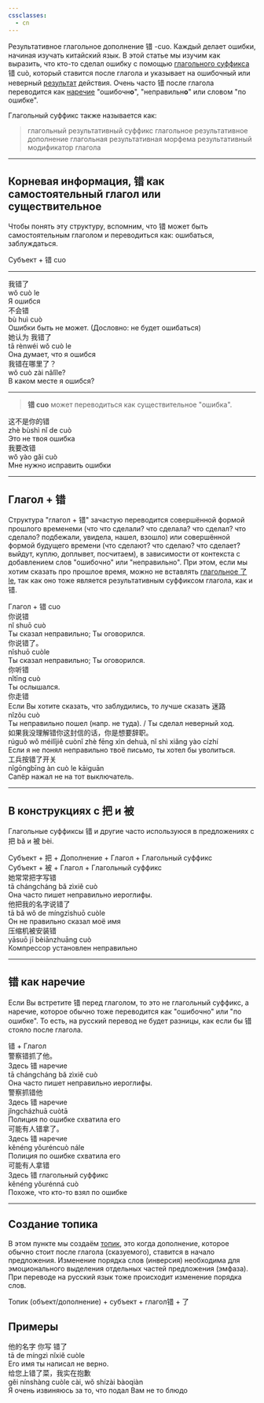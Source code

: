 ```yaml
---
cssclasses:
  - cn
---
```


Результативное глагольное дополнение 错 -cuo. Каждый делает ошибки, начиная изучать китайский язык. В этой статье мы изучим как выразить, что кто-то сделал ошибку с помощью [глагольного суффикса](https://wikihsk.ru/publ/spravochnik/glossarij/rezultativnye_morfemy_glagolnye_dopolnenija_rezultata/25-1-0-484) 错 cuò, который ставится после глагола и указывает на ошибочный или неверный [результат](https://wikihsk.ru/publ/spravochnik/grammaticheskie_funkcii/vyrazhaem_rezultat/26-1-0-535) действия. Очень часто 错 после глагола переводится как [наречие](https://wikihsk.ru/publ/spravochnik/glossarij/narechie/25-1-0-437) "ошибочн**о**", "неправильн**о**" или словом "по ошибке".

Глагольный суффикс также называется как: 
> глагольный результативный суффикс
> глагольное результативное дополнение
> глагольная результативная морфема
> результативный модификатор глагола

---

## Корневая информация, 错 как самостоятельный глагол или существительное

Чтобы понять эту структуру, вспомним, что 错 может быть самостоятельным глаголом и переводиться как: ошибаться, заблуждаться.

<div class="tip">
	<span>Субъект + <span class="h">错 cuo</span></span>
</div>

---

<div class="hb">
	<div class="h">我<span class="b">错</span>了 </div>
	<div class="p"> wǒ <span class="b">cuò</span> le  </div>
	<div class="t"> Я ошибся </div>
</div>
<div class="hb">
	<div class="h">不会<span class="b">错</span></div>
	<div class="p"> bù huì  <span class="b">cuò</span></div>
	<div class="t"> Ошибки быть не может. (Дословно: не будет ошибаться) </div>
</div>
<div class="hb">
	<div class="h">她认为 我<span class="b">错</span>了 </div>
	<div class="p"> tā rènwéi wǒ <span class="b">cuò</span> le  </div>
	<div class="t"> Она думает, что я ошибся </div>
</div>
<div class="hb">
	<div class="h">我<span class="b">错</span>在哪里了？</div>
	<div class="p"> wǒ <span class="b">cuò</span> zài nǎlǐle?   </div>
	<div class="t"> В каком месте я ошибся? </div>
</div>

---
> **错 cuo** может переводиться как существительное "ошибка".

<div class="hb">
	<div class="h">这不是你的<span class="b">错</span></div>
	<div class="p"> zhè bùshì nǐ de <span class="b">cuò</span></div>
	<div class="t"> Это не твоя ошибка </div>
</div>
<div class="hb">
	<div class="h">我要改<span class="b">错</span></div>
	<div class="p"> wǒ yào gǎi <span class="b">cuò</span></div>
	<div class="t"> Мне нужно исправить ошибки </div>
</div>

---

## Глагол + 错

Структура "глагол + 错" зачастую переводится совершённой формой прошлого временеми (что что сделали? что сделала? что сделал? что сделало? подбежали, увидела, нашел, взошло) или совершённой формой будущего времени (что сделают? что сделаю? что сделает? выйдут, куплю, доплывет, посчитаем), в зависимости от контекста с добавлением слов "ошибочно" или "неправильно". При этом, если мы хотим сказать про прошлое время, можно не вставлять [глагольное 了 le](https://wikihsk.ru/publ/grammatika/hsk_2_ehlementarnaja_grammatika_kitajskogo_jazyka/vyrazhaem_zavershenie_dejstvija_s_le/3-1-0-84), так как оно тоже является результативным суффиксом глагола, как и 错.

<div class="tip">
	<span>Глагол + <span class="h">错 cuo</span></span>
</div>

<div class="hb">
	<div class="h">你<span class="b">说错</span></div>
	<div class="p"> nǐ <span class="b">shuō cuò</span></div>
	<div class="t"> Ты сказал неправильно; Ты оговорился. </div>
</div>
<div class="hb">
	<div class="h">你<span class="b">说错</span>了。</div>
	<div class="p">nǐ<span class="b">shuō cuò</span>le</div>
	<div class="t">Ты сказал неправильно; Ты оговорился.</div>
</div>
<div class="hb">
	<div class="h">你<span class="b">听错</span></div>
	<div class="p">nǐ<span class="b">tīng cuò</span></div>
	<div class="t">Ты ослышался.</div>
</div>
<div class="hb">
	<div class="h">你<span class="b">走错</span></div>
	<div class="hbtip">Если Вы хотите сказать, что заблудились, то лучше сказать 迷路</div>
	<div class="p">nǐ<span class="b">zǒu cuò</span></div>
	<div class="t">Ты неправильно пошел (напр. не туда). / Ты сделал неверный ход.</div>
</div>
<div class="hb">
	<div class="h">如果我没<span class="b">理解错</span>你这封信的话，你是想要辞职。</div>
	<div class="p">rúguǒ wǒ méi<span class="b">lǐjiě cuò</span>nǐ zhè fēng xìn dehuà, nǐ shì xiǎng yào cízhí </div>
	<div class="t">Если я не понял неправильно твоё письмо, ты хотел бы уволиться.</div>
</div>
<div class="hb">
	<div class="h">工兵<span class="b">按错</span>了开关</div>
	<div class="p">nǐ<span class="b">gōngbīng àn cuò le kāiguān </span></div>
	<div class="t">Сапёр нажал не на тот выключатель.</div>
</div>

---

## В конструкциях с 把 и 被

Глагольные суффиксы 错 и другие часто используюся в предложениях с 把 bǎ и 被 bèi. 

<div>
<div class="tip">
	<span>Субъект + <span class="h">把</span> + Дополнение + Глагол + Глагольный суффикс </span>
</div>
<div class="tip">
	<span>Субъект + <span class="h">被</span> + Глагол + Глагольный суффикс </span>
</div>
</div>

<div class="hb">
	<div class="h">她常常把字<span class="b">写错</span></div>
	<div class="p">tā chángcháng bǎ zì<span class="b">xiě cuò</span></div>
	<div class="t">Она часто пишет неправильно иероглифы.</div>
</div>
<div class="hb">
	<div class="h">他把我的名字<span class="b">说错</span>了</div>
	<div class="p">tā bǎ wǒ de míngzì<span class="b">shuō cuò</span>le</div>
	<div class="t">Он не правильно сказал моё имя</div>
</div>
<div class="hb">
	<div class="h">压缩机被<span class="b">安装错</span></div>
	<div class="p">yāsuō jī bèi<span class="b">ānzhuāng cuò</span></div>
	<div class="t">Компрессор установлен неправильно</div>
</div>

---

## 错 как наречие

Если Вы встретите 错 перед глаголом, то это не глагольный суффикс, а наречие, которое обычно тоже переводится как "ошибочно" или "по ошибке". То есть, на русский перевод не будет разницы, как если бы 错 стояло после глагола.

<div class="tip">
	<span><span class="h">错</span> + Глагол</span>
</div>

<div class="hb">
	<div class="h">警察<span class="b">错抓</span>了他。</div>
	<div class="hbtip">Здесь 错 наречие</div>
	<div class="p">tā chángcháng bǎ zì<span class="b">xiě cuò</span></div>
	<div class="t">Она часто пишет неправильно иероглифы.</div>
</div>
<div class="hb">
	<div class="h">警察<span class="b">抓错</span>他</div>
	<div class="hbtip">Здесь 错 наречие</div>
	<div class="p">jǐngchá<span class="b">zhuā cuò</span>tā</div>
	<div class="t">Полиция по ошибке схватила его</div>
</div>
<div class="hb">
	<div class="h">可能有人<span class="b">错拿</span>了。</div>
	<div class="hbtip">Здесь 错 наречие</div>
	<div class="p">kěnéng yǒurén<span class="b">cuò ná</span>le</div>
	<div class="t">Полиция по ошибке схватила его</div>
</div>
<div class="hb">
	<div class="h">可能有人<span class="b">拿错</span></div>
	<div class="hbtip">Здесь 错 глагольный суффикс</div>
	<div class="p">kěnéng yǒurén<span class="b">ná cuò</span></div>
	<div class="t">Похоже, что кто-то взял по ошибке</div>
</div>

---

## Создание топика

В этом пункте мы создаём [топик](https://wikihsk.ru/publ/grammatika/hsk_3_srednjaja_grammatika_kitajskogo_jazyka/topiko_predikativnye_predlozhenija/4-1-0-251), это когда дополнение, которое обычно стоит после глагола (сказуемого), ставится в начало предложения. Изменение порядка слов (инверсия) необходима для эмоционального выделения отдельных частей предложения (эмфаза). При переводе на русский язык тоже происходит изменение порядка слов.

<div class="tip">
	<span>Топик (объект/дополнение) + субъект + глагол<span class="h">错</span> + <span class="h">了</span></span>
</div>

## Примеры

<div class="hb">
	<div class="h">他的名字 你<span class="b">写 错</span>了</div>
	<div class="p">tā de míngzì nǐ<span class="b">xiě cuò</span>le</div>
	<div class="t">Его имя ты написал не верно.</div>
</div>
<div class="hb">
	<div class="h">给您<span class="b">上错</span>了菜，我实在抱歉</div>
	<div class="p">gěi nín<span class="b">shàng cuò</span>le cài, wǒ shízài bàoqiàn</div>
	<div class="t">Я очень извиняюсь за то, что подал Вам не то блюдо</div>
</div>